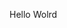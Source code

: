 Hello Wolrd

























































































































































































































































































































































































































































































































































































































































































